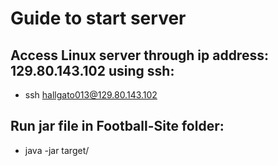 # Guide to start server

## Access Linux server through ip address: 129.80.143.102 using ssh:

- ssh hallgato013@129.80.143.102

## Run jar file in Football-Site folder:
- java -jar target/ 
